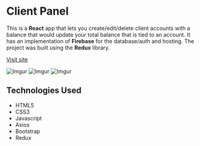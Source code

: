 # Client Panel

This is a **React** app that lets you create/edit/delete client accounts with a balance that would update your total balance that is tied to an account. It has an implementation of **Firebase** for the database/auth and hosting. The project was built using the **Redux** library.

[Visit site](https://react-client-panel-c0958.firebaseapp.com/)

![Imgur](https://imgur.com/ghoyEbK.jpg)
![Imgur](https://imgur.com/mPFdhAd.jpg)
![Imgur](https://imgur.com/9ZkLZUy.jpg)

## Technologies Used

- HTML5
- CSS3
- Javascript
- Axios
- Bootstrap
- Redux
